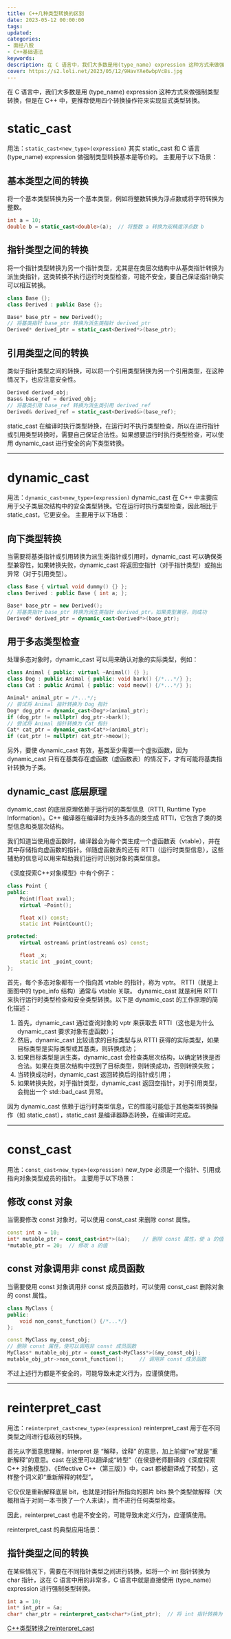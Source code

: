 ```yaml
---
title: C++几种类型转换的区别
date: 2023-05-12 00:00:00
tags:
updated:
categories:
- 面经八股
- C++基础语法
keywords:
description: 在 C 语言中，我们大多数是用(type_name) expression 这种方式来做强制类型转换，但是在 C++ 中，更推荐使用四个转换操作符来实现显式类型转换。
cover: https://s2.loli.net/2023/05/12/9HavYAe6wbpVc8s.jpg
---
```


在 C 语言中，我们大多数是用 (type_name) expression 这种方式来做强制类型转换，但是在 C++ 中，更推荐使用四个转换操作符来实现显式类型转换。

# static_cast
用法：`static_cast<new_type>(expression)`
其实 static_cast 和 C 语言 (type_name) expression 做强制类型转换基本是等价的。
主要用于以下场景：

## 基本类型之间的转换
将一个基本类型转换为另一个基本类型，例如将整数转换为浮点数或将字符转换为整数。
```C++
int a = 10;
double b = static_cast<double>(a);  // 将整数 a 转换为双精度浮点数 b
```

## 指针类型之间的转换
将一个指针类型转换为另一个指针类型，尤其是在类层次结构中从基类指针转换为派生类指针，这类转换不执行运行时类型检查，可能不安全，要自己保证指针确实可以相互转换。
```C++
class Base {};
class Derived : public Base {};

Base* base_ptr = new Derived();
// 将基类指针 base_ptr 转换为派生类指针 derived_ptr
Derived* derived_ptr = static_cast<Derived*>(base_ptr);
```

## 引用类型之间的转换
类似于指针类型之间的转换，可以将一个引用类型转换为另一个引用类型，在这种情况下，也应注意安全性。
```C++
Derived derived_obj;
Base& base_ref = derived_obj;
// 将基类引用 base_ref 转换为派生类引用 derived_ref
Derived& derived_ref = static_cast<Derived&>(base_ref);
```
static_cast 在编译时执行类型转换，在运行时不执行类型检查，所以在进行指针或引用类型转换时，需要自己保证合法性。如果想要运行时执行类型检查，可以使用 dynamic_cast 进行安全的向下类型转换。

---

# dynamic_cast
用法：`dynamic_cast<new_type>(expression)`
dynamic_cast 在 C++ 中主要应用于父子类层次结构中的安全类型转换。它在运行时执行类型检查，因此相比于 static_cast，它更安全。
主要用于以下场景：
## 向下类型转换
当需要将基类指针或引用转换为派生类指针或引用时，dynamic_cast 可以确保类型兼容性，如果转换失败，dynamic_cast 将返回空指针（对于指针类型）或抛出异常（对于引用类型）。
```C++
class Base { virtual void dummy() {} };
class Derived : public Base { int a; };

Base* base_ptr = new Derived();
// 将基类指针 base_ptr 转换为派生类指针 derived_ptr，如果类型兼容，则成功
Derived* derived_ptr = dynamic_cast<Derived*>(base_ptr);
```

## 用于多态类型检查
处理多态对象时，dynamic_cast 可以用来确认对象的实际类型，例如：
```C++
class Animal { public: virtual ~Animal() {} };
class Dog : public Animal { public: void bark() {/*...*/} };
class Cat : public Animal { public: void meow() {/*...*/} };

Animal* animal_ptr = /*...*/;
// 尝试将 Animal 指针转换为 Dog 指针
Dog* dog_ptr = dynamic_cast<Dog*>(animal_ptr);
if (dog_ptr != nullptr) dog_ptr->bark(); 
// 尝试将 Animal 指针转换为 Cat 指针
Cat* cat_ptr = dynamic_cast<Cat*>(animal_ptr);
if (cat_ptr != nullptr) cat_ptr->meow(); 
```
另外，要使 dynamic_cast 有效，基类至少需要一个虚拟函数，因为 dynamic_cast 只有在基类存在虚函数（虚函数表）的情况下，才有可能将基类指针转换为子类。

## dynamic_cast 底层原理
dynamic_cast 的底层原理依赖于运行时的类型信息（RTTI, Runtime Type Information）。C++ 编译器在编译时为支持多态的类生成 RTTI，它包含了类的类型信息和类层次结构。

我们知道当使用虚函数时，编译器会为每个类生成一个虚函数表（vtable），并在其中存储指向虚函数的指针。伴随虚函数表的还有 RTTI（运行时类型信息），这些辅助的信息可以用来帮助我们运行时识别对象的类型信息。

《深度探索C++对象模型》中有个例子：
```C++
class Point {
public:
    Point(float xval);
    virtual ~Point();

    float x() const;
    static int PointCount();

protected:
    virtual ostream& print(ostream& os) const;

    float _x;
    static int _point_count;
};
```
[](https://s2.loli.net/2023/05/13/l6AHhir1PtqDION.png)
首先，每个多态对象都有一个指向其 vtable 的指针，称为 vptr。 RTTI（就是上面图中的 type_info 结构）通常与 vtable 关联。 dynamic_cast 就是利用 RTTI 来执行运行时类型检查和安全类型转换。以下是 dynamic_cast 的工作原理的简化描述：
1. 首先，dynamic_cast 通过查询对象的 vptr 来获取去 RTTI（这也是为什么 dynamic_cast 要求对象有虚函数）；
2. 然后，dynamic_cast 比较请求的目标类型与从 RTTI 获得的实际类型，如果目标类型是实际类型或其基类，则转换成功；
3. 如果目标类型是派生类，dynamic_cast 会检查类层次结构，以确定转换是否合法。如果在类层次结构中找到了目标类型，则转换成功，否则转换失败；
4. 当转换成功时，dynamic_cast 返回转换后的指针或引用；
5. 如果转换失败，对于指针类型，dynamic_cast 返回空指针，对于引用类型，会抛出一个 std::bad_cast 异常。

因为 dynamic_cast 依赖于运行时类型信息，它的性能可能低于其他类型转换操作（如 static_cast），static_cast 是编译器静态转换，在编译时完成。

---

# const_cast
用法：`const_cast<new_type>(expression)`
new_type 必须是一个指针、引用或指向对象类型成员的指针。
主要用于以下场景：

## 修改 const 对象
当需要修改 const 对象时，可以使用 const_cast 来删除 const 属性。
```C++
const int a = 10;
int* mutable_ptr = const_cast<int*>(&a);    // 删除 const 属性，使 a 的值可修改
*mutable_ptr = 20;  // 修改 a 的值
```

## const 对象调用非 const 成员函数
当需要使用 const 对象调用非 const 成员函数时，可以使用 const_cast 删除对象的 const 属性。
```C++
class MyClass {
public:
    void non_const_function() {/*...*/}
};

const MyClass my_const_obj;
// 删除 const 属性，使可以调用非 const 成员函数
MyClass* mutable_obj_ptr = const_cast<MyClass*>(&my_const_obj);
mutable_obj_ptr->non_const_function();     // 调用非 const 成员函数
```
不过上述行为都是不安全的，可能导致未定义行为，应谨慎使用。

---

# reinterpret_cast
用法：`reinterpret_cast<new_type>(expression)`
reinterpret_cast 用于在不同类型之间进行低级别的转换。

首先从字面意思理解，interpret 是 “解释，诠释” 的意思，加上前缀"re"就是“重新解释”的意思。cast 在这里可以翻译成“转型”（在侯捷老师翻译的《深度探索 C++ 对象模型》、《Effective C++（第三版）》中，cast 都被翻译成了转型），这样整个词义即“重新解释的转型”。

它仅仅是重新解释底层 bit，也就是对指针所指向的那片 bits 换个类型做解释（大概相当于对同一本书换了一个人来读），而不进行任何类型检查。

因此，reinterpret_cast 也是不安全的，可能导致未定义行为，应谨慎使用。

reinterpret_cast 的典型应用场景：

## 指针类型之间的转换
在某些情况下，需要在不同指针类型之间进行转换，如将一个 int 指针转换为 char 指针，这在 C 语言中用的非常多，C 语言中就是直接使用 (type_name) expression 进行强制类型转换。
```C++
int a = 10;
int* int_ptr = &a;
char* char_ptr = reinterpret_cast<char*>(int_ptr);  // 将 int 指针转换为 char 指针
```
[C++类型转换之reinterpret_cast](https://zhuanlan.zhihu.com/p/33040213)